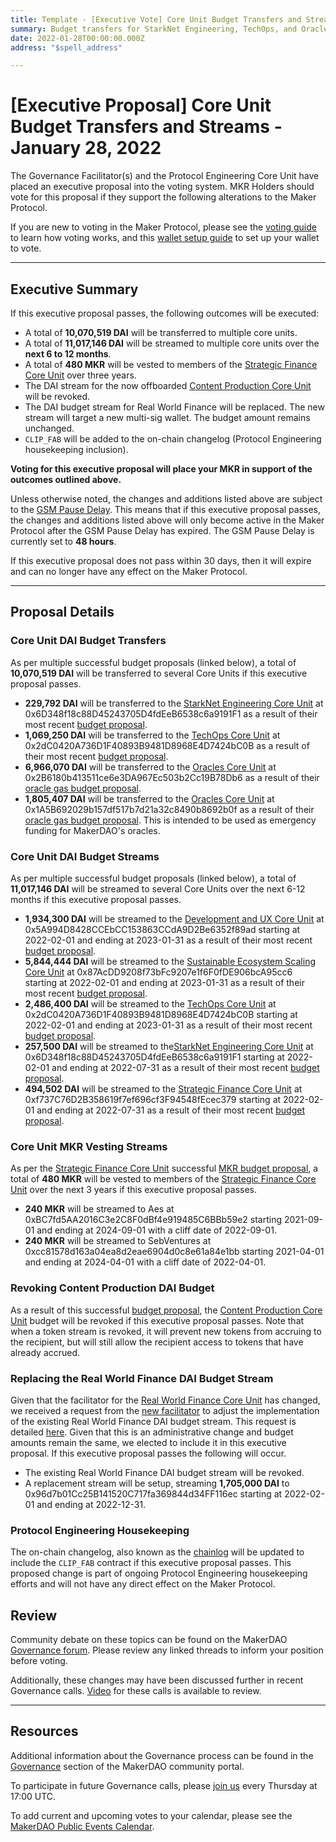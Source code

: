 ```yaml
---
title: Template - [Executive Vote] Core Unit Budget Transfers and Streams - January 28, 2022
summary: Budget transfers for StarkNet Engineering, TechOps, and Oracles. Budget streams for Sustainable Ecosystem Scaling, StarkNet Engineering, TechOps, Strategic Finance, Development, and UX. Revoking Content Production budget, changing Real World Finance Multisig and streams. MKR vesting streams for Strategic Finance.
date: 2022-01-28T00:00:00.000Z
address: "$spell_address"

---
```

# [Executive Proposal] Core Unit Budget Transfers and Streams - January 28, 2022

The Governance Facilitator(s) and the Protocol Engineering Core Unit have placed an executive proposal into the voting system. MKR Holders should vote for this proposal if they support the following alterations to the Maker Protocol.

If you are new to voting in the Maker Protocol, please see the [voting guide](https://community-development.makerdao.com/en/learn/governance/how-voting-works/) to learn how voting works, and this [wallet setup guide](https://community-development.makerdao.com/en/learn/governance/voting-setup/) to set up your wallet to vote.

---

## Executive Summary

If this executive proposal passes, the following outcomes will be executed:
- A total of **10,070,519 DAI** will be transferred to multiple core units.
- A total of **11,017,146 DAI** will be streamed to multiple core units over the **next 6 to 12 months**.
- A total of **480 MKR** will be vested to members of the [Strategic Finance Core Unit](https://mips.makerdao.com/mips/details/MIP39c2SP27) over three years.
- The DAI stream for the now offboarded [Content Production Core Unit](https://mips.makerdao.com/mips/details/MIP39c2SP5) will be revoked.
- The DAI budget stream for Real World Finance will be replaced. The new stream will target a new multi-sig wallet. The budget amount remains unchanged.
- `CLIP_FAB` will be added to the on-chain changelog (Protocol Engineering housekeeping inclusion).

**Voting for this executive proposal will place your MKR in support of the outcomes outlined above.**

Unless otherwise noted, the changes and additions listed above are subject to the [GSM Pause Delay](https://manual.makerdao.com/parameter-index/core/param-gsm-pause-delay). This means that if this executive proposal passes, the changes and additions listed above will only become active in the Maker Protocol after the GSM Pause Delay has expired. The GSM Pause Delay is currently set to **48 hours**.

If this executive proposal does not pass within 30 days, then it will expire and can no longer have any effect on the Maker Protocol.

---

## Proposal Details

### Core Unit DAI Budget Transfers

As per multiple successful budget proposals (linked below), a total of **10,070,519 DAI** will be transferred to several Core Units if this executive proposal passes.
* **229,792 DAI** will be transferred to the [StarkNet Engineering Core Unit](https://mips.makerdao.com/mips/details/MIP39c2SP19) at 0x6D348f18c88D45243705D4fdEeB6538c6a9191F1 as a result of their most recent [budget proposal](https://mips.makerdao.com/mips/details/MIP40c3SP47).
* **1,069,250 DAI** will be transferred to the [TechOps Core Unit](https://mips.makerdao.com/mips/details/MIP39c2SP29) at 0x2dC0420A736D1F40893B9481D8968E4D7424bC0B as a result of their most recent [budget proposal](https://mips.makerdao.com/mips/details/MIP40c3SP53).
* **6,966,070 DAI** will be transferred to the [Oracles Core Unit](https://mips.makerdao.com/mips/details/MIP39c2SP13) at 0x2B6180b413511ce6e3DA967Ec503b2Cc19B78Db6 as a result of their [oracle gas budget proposal](https://mips.makerdao.com/mips/details/MIP40c3SP45).
* **1,805,407 DAI** will be transferred to the [Oracles Core Unit](https://mips.makerdao.com/mips/details/MIP39c2SP13) at 0x1A5B692029b157df517b7d21a32c8490b8692b0f as a result of their [oracle gas budget proposal](https://mips.makerdao.com/mips/details/MIP40c3SP45). This is intended to be used as emergency funding for MakerDAO's oracles.

### Core Unit DAI Budget Streams
As per multiple successful budget proposals (linked below), a total of **11,017,146 DAI** will be streamed to several Core Units over the next 6-12 months if this executive proposal passes.
* **1,934,300 DAI** will be streamed to the [Development and UX Core Unit](https://mips.makerdao.com/mips/details/MIP39c2SP18) at 0x5A994D8428CCEbCC153863CCdA9D2Be6352f89ad starting at 2022-02-01 and ending at 2023-01-31 as a result of their most recent [budget proposal](https://mips.makerdao.com/mips/details/MIP40c3SP52).
* **5,844,444 DAI** will be streamed to the [Sustainable Ecosystem Scaling Core Unit](https://mips.makerdao.com/mips/details/MIP39c2SP10) at 0x87AcDD9208f73bFc9207e1f6F0fDE906bcA95cc6 starting at 2022-02-01 and ending at 2023-01-31 as a result of their most recent [budget proposal](https://mips.makerdao.com/mips/details/MIP40c3SP55).
* **2,486,400 DAI** will be streamed to the [TechOps Core Unit](https://mips.makerdao.com/mips/details/MIP39c2SP29) at 0x2dC0420A736D1F40893B9481D8968E4D7424bC0B starting at 2022-02-01 and ending at 2023-01-31 as a result of their most recent [budget proposal](https://mips.makerdao.com/mips/details/MIP40c3SP53).
* **257,500 DAI** will be streamed to the[StarkNet Engineering Core Unit](https://mips.makerdao.com/mips/details/MIP39c2SP19) at 0x6D348f18c88D45243705D4fdEeB6538c6a9191F1 starting at 2022-02-01 and ending at 2022-07-31 as a result of their most recent [budget proposal](https://mips.makerdao.com/mips/details/MIP40c3SP47).
* **494,502 DAI** will be streamed to the [Strategic Finance Core Unit](https://mips.makerdao.com/mips/details/MIP39c2SP27) at 0xf737C76D2B358619f7ef696cf3F94548fEcec379 starting at 2022-02-01 and ending at 2022-07-31 as a result of their most recent [budget proposal](https://mips.makerdao.com/mips/details/MIP40c3SP46).

### Core Unit MKR Vesting Streams
As per the [Strategic Finance Core Unit](https://mips.makerdao.com/mips/details/MIP39c2SP27) successful [MKR budget proposal](https://mips.makerdao.com/mips/details/MIP40c3SP48), a total of **480 MKR** will be vested to members of the [Strategic Finance Core Unit](https://mips.makerdao.com/mips/details/MIP39c2SP27) over the next 3 years if this executive proposal passes.
* **240 MKR** will be streamed to Aes at 0xBC7fd5AA2016C3e2C8F0dBf4e919485C6BBb59e2 starting 2021-09-01 and ending at 2024-09-01 with a cliff date of 2022-09-01.
* **240 MKR** will be streamed to SebVentures at 0xcc81578d163a04ea8d2eae6904d0c8e61a84e1bb starting 2021-04-01 and ending at 2024-04-01 with a cliff date of 2022-04-01.

### Revoking Content Production DAI Budget
As a result of this successful [budget proposal](https://mips.makerdao.com/mips/details/MIP40c3SP49), the [Content Production Core Unit](https://mips.makerdao.com/mips/details/MIP39c2SP5) budget will be revoked if this executive proposal passes. Note that when a token stream is revoked, it will prevent new tokens from accruing to the recipient, but will still allow the recipient access to tokens that have already accrued.

### Replacing the Real World Finance DAI Budget Stream
Given that the facilitator for the [Real World Finance Core Unit](https://mips.makerdao.com/mips/details/MIP39c2SP1) has changed, we received a request from the [new facilitator](https://mips.makerdao.com/mips/details/MIP41c4SP27) to adjust the implementation of the existing Real World Finance DAI budget stream. This request is detailed [here](https://forum.makerdao.com/t/rwf-001-auditor-flow/12900). Given that this is an administrative change and budget amounts remain the same, we elected to include it in this executive proposal. If this executive proposal passes the following will occur.
* The existing Real World Finance DAI budget stream will be revoked.
* A replacement stream will be setup, streaming **1,705,000 DAI** to 0x96d7b01Cc25B141520C717fa369844d34FF116ec starting at 2022-02-01 and ending at 2022-12-31.

### Protocol Engineering Housekeeping
The on-chain changelog, also known as the [chainlog](https://chainlog.makerdao.com/) will be updated to include the `CLIP_FAB` contract if this executive proposal passes. This proposed change is part of ongoing Protocol Engineering housekeeping efforts and will not have any direct effect on the Maker Protocol. 

## Review

Community debate on these topics can be found on the MakerDAO [Governance forum](https://forum.makerdao.com/). Please review any linked threads to inform your position before voting.

Additionally, these changes may have been discussed further in recent Governance calls. [Video](https://www.youtube.com/playlist?list=PLLzkWCj8ywWNq5-90-Id6VPSsrk4OWVan) for these calls is available to review.

---

## Resources

Additional information about the Governance process can be found in the [Governance](https://community-development.makerdao.com/en/learn/governance) section of the MakerDAO community portal.

To participate in future Governance calls, please [join us](https://github.com/makerdao/community/tree/master/governance/governance-and-risk-meetings) every Thursday at 17:00 UTC.

To add current and upcoming votes to your calendar, please see the [MakerDAO Public Events Calendar](https://calendar.google.com/calendar/embed?src=makerdao.com_3efhm2ghipksegl009ktniomdk%40group.calendar.google.com&ctz=UTC&mode=week&showCalendars=0&showPrint=0).

